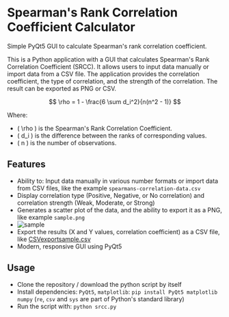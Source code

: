 # Spearman's Rank Correlation Coefficient Calculator
Simple PyQt5 GUI to calculate Spearman's rank correlation coefficient.

This is a Python application with a GUI that calculates Spearman's Rank Correlation Coefficient (SRCC). It allows users to input data manually or import data from a CSV file. The application provides the correlation coefficient, the type of correlation, and the strength of the correlation. The result can be exported as PNG or CSV.

$$
\rho = 1 - \frac{6 \sum d_i^2}{n(n^2 - 1)}
$$

Where:
- \( \rho \) is the Spearman's Rank Correlation Coefficient.
- \( d_i \) is the difference between the ranks of corresponding values.
- \( n \) is the number of observations.

## Features
- Ability to: Input data manually in various number formats or import data from CSV files, like the example `spearmans-correlation-data.csv`
- Display correlation type (Positive, Negative, or No correlation) and correlation strength (Weak, Moderate, or Strong) 
- Generates a scatter plot of the data, and the ability to export it as a PNG, like example `sample.png`
- ![sample](https://github.com/user-attachments/assets/3b54b33c-127e-4f59-88df-a8033664f6c7)
- Export the results (X and Y values, correlation coefficient) as a CSV file, like [CSVexportsample.csv](https://github.com/user-attachments/files/16740118/CSVexportsample.csv)
- Modern, responsive GUI using PyQt5
## Usage
- Clone the repository / download the python script by itself
- Install dependencies: `PyQt5`, `matplotlib`: ``pip install PyQt5 matplotlib numpy`` (`re`, `csv` and `sys` are part of Python's standard library)
- Run the script with: `python srcc.py`
